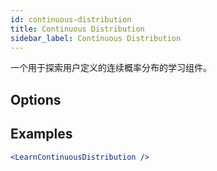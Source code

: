 ```yaml
---
id: continuous-distribution
title: Continuous Distribution
sidebar_label: Continuous Distribution
---
```


一个用于探索用户定义的连续概率分布的学习组件。

## Options



## Examples

```jsx live
<LearnContinuousDistribution />
```

